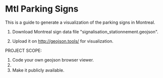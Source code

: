 # Mtl Parking Signs

This is a guide to generate a visualization of the parking signs in Montreal.

1. Download Montreal sign data file "signalisation_stationnement.geojson".

2. Upload it on http://geojson.tools/ for visualization.


PROJECT SCOPE: 
1. Code your own geojson browser viewer. 
2. 
2. Make it publicly available.